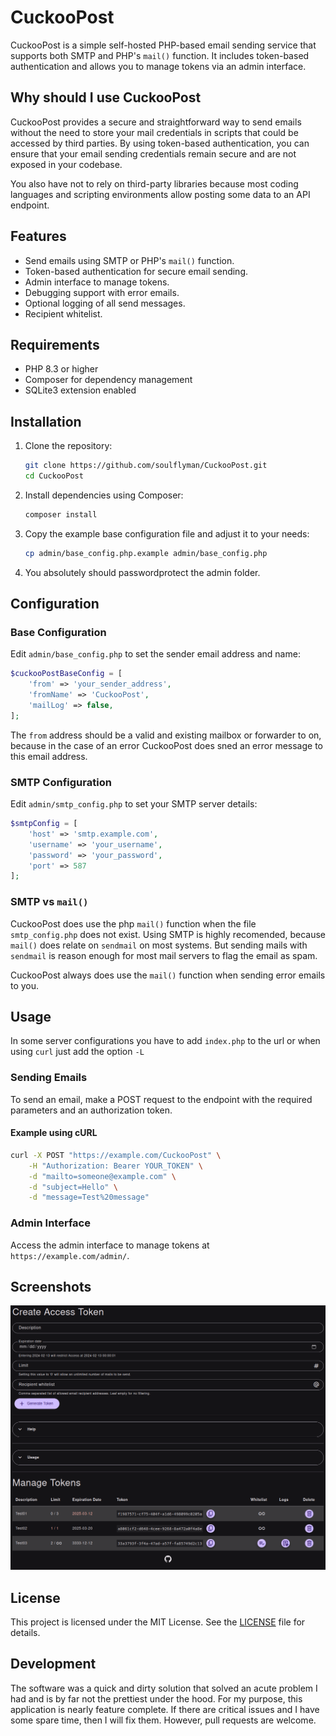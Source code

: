 # CuckooPost

CuckooPost is a simple self-hosted PHP-based email sending service that supports both SMTP and PHP's `mail()` function. It includes token-based authentication and allows you to manage tokens via an admin interface.

## Why should I use CuckooPost

CuckooPost provides a secure and straightforward way to send emails without the need to store your mail credentials in scripts that could be accessed by third parties. By using token-based authentication, you can ensure that your email sending credentials remain secure and are not exposed in your codebase.

You also have not to rely on third-party libraries because most coding languages and scripting environments allow posting some data to an API endpoint.

## Features

- Send emails using SMTP or PHP's `mail()` function.
- Token-based authentication for secure email sending.
- Admin interface to manage tokens.
- Debugging support with error emails.
- Optional logging of all send messages.
- Recipient whitelist.

## Requirements

- PHP 8.3 or higher
- Composer for dependency management
- SQLite3 extension enabled

## Installation

1. Clone the repository:

    ```sh
    git clone https://github.com/soulflyman/CuckooPost.git
    cd CuckooPost
    ```

2. Install dependencies using Composer:

    ```sh
    composer install
    ```

3. Copy the example base configuration file and adjust it to your needs:

    ```sh
    cp admin/base_config.php.example admin/base_config.php
    ```

4. You absolutely should passwordprotect the admin folder.

## Configuration

### Base Configuration

Edit `admin/base_config.php` to set the sender email address and name:

```php
$cuckooPostBaseConfig = [
    'from' => 'your_sender_address',
    'fromName' => 'CuckooPost',
    'mailLog' => false,
];
```

The `from` address should be a valid and existing mailbox or forwarder to on, because in the case of an error CuckooPost does sned an error message to this email address.

### SMTP Configuration

Edit `admin/smtp_config.php` to set your SMTP server details:

```php
$smtpConfig = [
    'host' => 'smtp.example.com',
    'username' => 'your_username',
    'password' => 'your_password',
    'port' => 587
];
```

### SMTP vs `mail()`

CuckooPost does use the php `mail()` function when the file `smtp_config.php` does not exist. Using SMTP is highly recomended, because `mail()` does relate on `sendmail` on most systems. But sending mails with `sendmail` is reason enough for most mail servers to flag the email as spam.

CuckooPost always does use the `mail()` function when sending error emails to you.

## Usage

In some server configurations you have to add `index.php` to the url or when using `curl` just add the option `-L`

### Sending Emails

To send an email, make a POST request to the endpoint with the required parameters and an authorization token.

#### Example using cURL

```sh
curl -X POST "https://example.com/CuckooPost" \
    -H "Authorization: Bearer YOUR_TOKEN" \
    -d "mailto=someone@example.com" \
    -d "subject=Hello" \
    -d "message=Test%20message"
```

### Admin Interface

Access the admin interface to manage tokens at `https://example.com/admin/`.

## Screenshots

![Admin Overview](screenshots/admin-overview.png "Admin panel overview screenshot")

## License

This project is licensed under the MIT License. See the [LICENSE](LICENSE) file for details.

## Development

The software was a quick and dirty solution that solved an acute problem I had and is by far not the prettiest under the hood. For my purpose, this application is nearly feature complete. If there are critical issues and I have some spare time, then I will fix them. However, pull requests are welcome.
